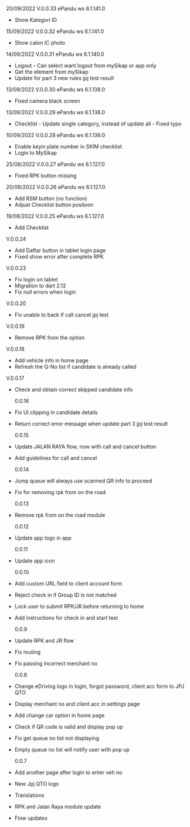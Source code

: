 20/09/2022 V.0.0.33
ePandu ws 6.1.141.0 
- Show Kategori ID

15/09/2022 V.0.0.32
ePandu ws 6.1.141.0 
- Show calon IC photo

14/09/2022 V.0.0.31
ePandu ws 6.1.140.0 
- Logout - Can select want logout from mySikap or app only
- Get the element from mySikap
- Update for part 3 new rules  jpj test result

13/09/2022 V.0.0.30
ePandu ws 6.1.138.0 
- Fixed camera black screen

13/09/2022 V.0.0.29
ePandu ws 6.1.138.0 
- Checklist - Update single category, instead of update all
            - Fixed typo

10/09/2022 V.0.0.28
ePandu ws 6.1.136.0
- Enable keyin plate number in SKIM checklist
- Login to MySikap


25/08/2022 V.0.0.27
ePandu ws 6.1.127.0
- Fixed RPK button missing


20/08/2022 V.0.0.26
ePandu ws 6.1.127.0
- Add RSM button (no function)
- Adjust Checklist button positoon

19/08/2022 V.0.0.25
ePandu ws 6.1.127.0
- Add Checklist


V.0.0.24

- Add Daftar button in tablet login page
- Fixed show error after complete RPK

V.0.0.23

- Fix login on tablet
- Migration to dart 2.12
- Fix null errors when login

V.0.0.20

- Fix unable to back if call cancel jpj test

V.0.0.19

- Remove RPK from the option

V.0.0.18

- Add vehicle info in home page
- Refresh the Q-No list if candidate is already called

V.0.0.17

- Check and obtain correct skipped candidate info

  0.0.16

- Fix UI clipping in candidate details
- Return correct error message when update part 3 jpj test result

  0.0.15

- Update JALAN RAYA flow, now with call and cancel button
- Add guidelines for call and cancel

  0.0.14

- Jump queue will always use scanned QR info to proceed
- Fix for removing rpk from on the road

  0.0.13

- Remove rpk from on the road module

  0.0.12

- Update app logo in app

  0.0.11

- Update app icon

  0.0.10

- Add custom URL field to client account form
- Reject check in if Group ID is not matched
- Lock user to submit RPK/JR before returning to home
- Add instructions for check in and start test

  0.0.9

- Update RPK and JR flow
- Fix routing
- Fix passing incorrect merchant no

  0.0.8

- Change eDriving logo in login, forgot password, client acc form to JPJ QTO
- Display merchant no and client acc in settings page
- Add change car option in home page
- Check if QR code is valid and display pop up
- Fix get queue no list not displaying
- Empty queue no list will notify user with pop up

  0.0.7

- Add another page after login to enter veh no
- New Jpj QTO logo
- Translations
- RPK and Jalan Raya module update
- Flow updates
